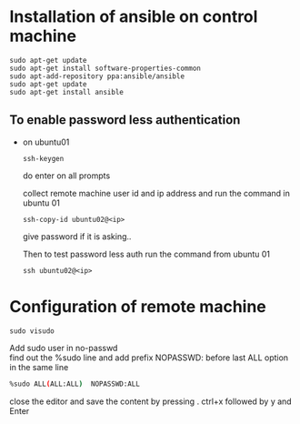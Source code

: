 # Installation of ansible on control machine

```
sudo apt-get update 
sudo apt-get install software-properties-common 
sudo apt-add-repository ppa:ansible/ansible
sudo apt-get update 
sudo apt-get install ansible
```
## To enable password less authentication

- on ubuntu01

  ```
  ssh-keygen
  ```
  do enter on all prompts

  collect remote machine user id and ip address and run the command in ubuntu 01

  ```
  ssh-copy-id ubuntu02@<ip>
  ```
  give password if it is asking..

  Then to test password less auth run the command from ubuntu 01

  ```
  ssh ubuntu02@<ip>
  ```

# Configuration of remote machine

```
sudo visudo
```
Add sudo user in no-passwd   
find out the %sudo line and add prefix NOPASSWD:  before last ALL option in the same line   
```bash
%sudo ALL(ALL:ALL)  NOPASSWD:ALL
```
close the editor and save the content by pressing . ctrl+x followed by y and Enter
